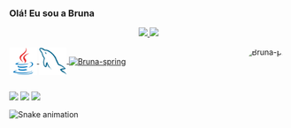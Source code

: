 ### Olá! Eu sou a Bruna

<div align="center">
  <a href="https://github.com/eubssantos">
  <img width="40%" src="https://github-readme-stats.vercel.app/api?username=eubssantos&show_icons=true&theme=dracula&include_all_commits=true&count_private=true"/>
  <img width="48%" src="https://github-readme-stats.vercel.app/api/top-langs/?username=eubssantos&layout=compact&langs_count=7&theme=dracula"/>
</div>
<div style="display: inline_block"><br>
  <img align="center" alt="Bruna-Java" height="50" width="50" src="https://raw.githubusercontent.com/devicons/devicon/master/icons/java/java-original.svg">
  <img align="center" alt="Bruna-mySql" height="50" width="50" src="https://raw.githubusercontent.com/devicons/devicon/master/icons/mysql/mysql-original.svg">
  <img align="center" alt="Bruna-spring" height="50" width="50" src="https://www.vectorlogo.zone/logos/springio/springio-icon.svg">
  <img align="right" alt="Bruna-pic" height="150" style="border-radius:50px;"
    src="https://media.discordapp.net/attachments/903018166219866122/982029010697609296/unknown.png">
 </div>

   ##
 
<div> 
  <a href="https://www.instagram.com/adaytobruna/" target="_blank"><img src="https://img.shields.io/badge/-Instagram-%23E4405F?style=for-the-badge&logo=instagram&logoColor=white" target="_blank"></a>
  <a href = "mailto:brunahoope@gmail.com"><img src="https://img.shields.io/badge/-Gmail-%23333?style=for-the-badge&logo=gmail&logoColor=white" target="_blank"></a>
  <a href="https://www.linkedin.com/in/bruna-silva-santos/" target="_blank"><img src="https://img.shields.io/badge/-LinkedIn-%230077B5?style=for-the-badge&logo=linkedin&logoColor=white" target="_blank"></a> 
 
![Snake animation](https://github.com/eubssantos/eubssantos/blob/output/github-contribution-grid-snake.svg)
 
</div>
